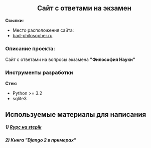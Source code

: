 
<h2 align="center">Сайт с ответами на экзамен</h2>


**Ссылки**:
- Место расположения сайта:
- [bad-philosopher.ru](https://bad-philosopher.ru)

### Описание проекта:
Сайт с ответами на вопросы экзамена **"Философия Науки"**

### Инструменты разработки

**Стек:**
- Python >= 3.2
- sqlite3

## Используемые материалы для написания  

##### 1) [Rурс на stepik](https://stepik.org/course/82067/syllabus)

##### 2) Книга "Django 2 в примерах"




